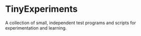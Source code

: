 # TinyExperiments
A collection of small, independent test programs and scripts for experimentation and learning.
